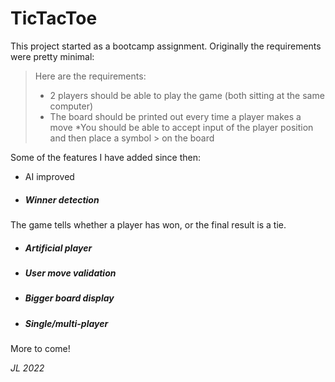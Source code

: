 # TicTacToe

This project started as a bootcamp assignment. Originally the requirements were pretty minimal:

>Here are the requirements:
>
>    * 2 players should be able to play the game (both sitting at the same computer)
>    * The board should be printed out every time a player makes a move
>    *You should be able to accept input of the player position and then place a symbol >     on the board

Some of the features I have added since then:

  * AI improved
  * ##### Winner detection
  The game tells whether a player has won, or the final result is a tie.
  * ##### Artificial player
  * ##### User move validation
  * ##### Bigger board  display  
  * ##### Single/multi-player

More to come!

*JL 2022*
